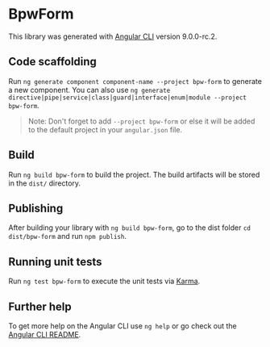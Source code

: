 # BpwForm

This library was generated with [Angular CLI](https://github.com/angular/angular-cli) version 9.0.0-rc.2.

## Code scaffolding

Run `ng generate component component-name --project bpw-form` to generate a new component. You can also use `ng generate directive|pipe|service|class|guard|interface|enum|module --project bpw-form`.
> Note: Don't forget to add `--project bpw-form` or else it will be added to the default project in your `angular.json` file. 

## Build

Run `ng build bpw-form` to build the project. The build artifacts will be stored in the `dist/` directory.

## Publishing

After building your library with `ng build bpw-form`, go to the dist folder `cd dist/bpw-form` and run `npm publish`.

## Running unit tests

Run `ng test bpw-form` to execute the unit tests via [Karma](https://karma-runner.github.io).

## Further help

To get more help on the Angular CLI use `ng help` or go check out the [Angular CLI README](https://github.com/angular/angular-cli/blob/master/README.md).

